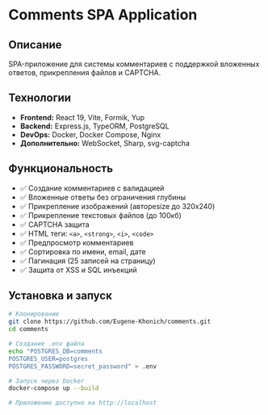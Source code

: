 # Comments SPA Application

## Описание

SPA-приложение для системы комментариев с поддержкой вложенных ответов, прикрепления файлов и CAPTCHA.

## Технологии

- **Frontend:** React 19, Vite, Formik, Yup
- **Backend:** Express.js, TypeORM, PostgreSQL
- **DevOps:** Docker, Docker Compose, Nginx
- **Дополнительно:** WebSocket, Sharp, svg-captcha

## Функциональность

- ✅ Создание комментариев с валидацией
- ✅ Вложенные ответы без ограничения глубины
- ✅ Прикрепление изображений (автореsize до 320x240)
- ✅ Прикрепление текстовых файлов (до 100кб)
- ✅ CAPTCHA защита
- ✅ HTML теги: `<a>`, `<strong>`, `<i>`, `<code>`
- ✅ Предпросмотр комментариев
- ✅ Сортировка по имени, email, дате
- ✅ Пагинация (25 записей на страницу)
- ✅ Защита от XSS и SQL инъекций

## Установка и запуск

```bash
# Клонирование
git clone https://github.com/Eugene-Khonich/comments.git
cd comments

# Создание .env файла
echo "POSTGRES_DB=comments
POSTGRES_USER=postgres
POSTGRES_PASSWORD=secret_password" > .env

# Запуск через Docker
docker-compose up --build

# Приложение доступно на http://localhost
```
